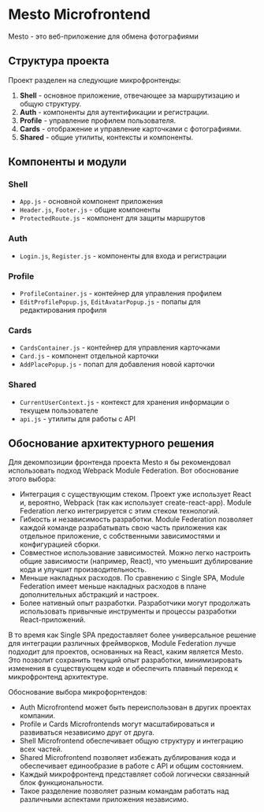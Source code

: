 # Mesto Microfrontend

Mesto - это веб-приложение для обмена фотографиями

## Структура проекта

Проект разделен на следующие микрофронтенды:

1. **Shell** - основное приложение, отвечающее за маршрутизацию и общую структуру.
2. **Auth** - компоненты для аутентификации и регистрации.
3. **Profile** - управление профилем пользователя.
4. **Cards** - отображение и управление карточками с фотографиями.
5. **Shared** - общие утилиты, контексты и компоненты.

## Компоненты и модули

### Shell
- `App.js` - основной компонент приложения
- `Header.js`, `Footer.js` - общие компоненты
- `ProtectedRoute.js` - компонент для защиты маршрутов

### Auth
- `Login.js`, `Register.js` - компоненты для входа и регистрации

### Profile
- `ProfileContainer.js` - контейнер для управления профилем
- `EditProfilePopup.js`, `EditAvatarPopup.js` - попапы для редактирования профиля

### Cards
- `CardsContainer.js` - контейнер для управления карточками
- `Card.js` - компонент отдельной карточки
- `AddPlacePopup.js` - попап для добавления новой карточки

### Shared
- `CurrentUserContext.js` - контекст для хранения информации о текущем пользователе
- `api.js` - утилиты для работы с API

## Обоснование архитектурного решения

Для декомпозиции фронтенда проекта Mesto я бы рекомендовал использовать подход Webpack Module Federation. Вот обоснование этого выбора:

- Интеграция с существующим стеком. Проект уже использует React и, вероятно, Webpack (так как использует create-react-app). Module Federation легко интегрируется с этим стеком технологий.
- Гибкость и независимость разработки. Module Federation позволяет каждой команде разрабатывать свою часть приложения как отдельное приложение, с собственными зависимостями и конфигурацией сборки.
- Совместное использование зависимостей. Можно легко настроить общие зависимости (например, React), что уменьшит дублирование кода и улучшит производительность.
- Меньше накладных расходов. По сравнению с Single SPA, Module Federation имеет меньше накладных расходов в плане дополнительных абстракций и настроек.
- Более нативный опыт разработки. Разработчики могут продолжать использовать привычные инструменты и процессы разработки React-приложений.

В то время как Single SPA предоставляет более универсальное решение для интеграции различных фреймворков, Module Federation лучше подходит для проектов, основанных на React, каким является Mesto. Это позволит сохранить текущий опыт разработки, минимизировать изменения в существующем коде и обеспечить плавный переход к микрофронтенд архитектуре.

Обоснование выбора микрофорнтендов:

- Auth Microfrontend может быть переиспользован в других проектах компании.
- Profile и Cards Microfrontends могут масштабироваться и развиваться независимо друг от друга.
- Shell Microfrontend обеспечивает общую структуру и интеграцию всех частей.
- Shared Microfrontend позволяет избежать дублирования кода и обеспечивает единообразие в работе с API и общим состоянием.
- Каждый микрофронтенд представляет собой логически связанный блок функциональности.
- Такое разделение позволяет разным командам работать над различными аспектами приложения независимо.